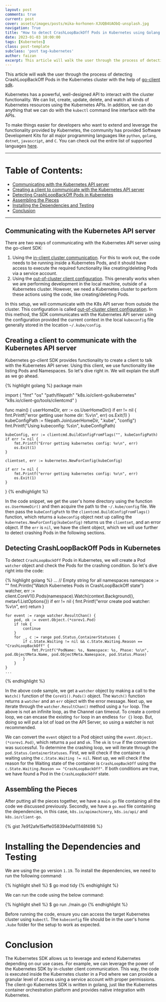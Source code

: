 ```yaml
---
layout: post
comments: true
current: post
cover: assets/images/posts/mika-korhonen-XJUQB4UAObQ-unsplash.jpg
navigation: True
title: "How to detect CrashLoopBackOff Pods in Kubernetes using Golang SDK"
date: 2023-01-03 10:00:00
tags: [Kubernetes]
class: post-template
subclass: 'post tag-kubernetes'
author: faizan
excerpt: This article will walk the user through the process of detecting CrashLoopBackOff Pods in Kubernetes using Golang client SDK.
---
```


This article will walk the user through the process of detecting CrashLoopBackOff Pods in the Kubernetes cluster with the help of [go-client sdk](https://github.com/kubernetes/client-go/).

Kubernetes has a powerful, well-designed API to interact with the cluster functionality. We can list, create, update, delete, and watch all kinds of Kubernetes resources using the Kubernetes APIs. In addition, we can do anything that we can do with the `kubectl` command line interface with the APIs. 

To make things easier for developers who want to extend and leverage the functionality provided by Kubernetes, the community has provided Software Development Kits for all major programming languages like `python`, `golang`, `dotnet`, `javascript`, and `C`. You can check out the entire list of supported languages [here](https://kubernetes.io/docs/reference/using-api/client-libraries/).

***
# Table of Contents:

* [Communicating with the Kubernetes API server](#communicating-with-the-kubernetes-api-server)
* [Creating a client to communicate with the Kubernetes API server](#creating-a-client-to-communicate-with-the-kubernetes-api-server)
* [Detecting CrashLoopBackOff Pods in Kubernetes](#detecting-crashloopbackoff-pods-in-kubernetes)
* [Assembling the Pieces](#assembling-the-pieces)
* [Installing the Dependencies and Testing](#installing-the-dependencies-and-testing)
* [Conclusion](#conclusion)

***

## Communicating with the Kubernetes API server

There are two ways of communicating with the Kubernetes API server using the go-client SDK:

1. Using the [in-client cluster communication](https://github.com/kubernetes/client-go/blob/master/examples/in-cluster-client-configuration/main.go). For this to work out, the code needs to be running inside a Kubernetes Pods, and it should have access to execute the required functionality like creating/deleting Pods via a service account.
2. Using the [out-of-cluster client configuration](https://github.com/kubernetes/client-go/blob/master/examples/out-of-cluster-client-configuration/main.go). This generally works when we are performing development in the local machine, outside of a Kubernetes cluster. However, we need a Kubernetes cluster to perform these actions using the code, like creating/deleting Pods. 

In this setup, we will communicate with the K8s API server from outside the cluster. This configuration is called [out-of-cluster client configuration](https://github.com/kubernetes/client-go/blob/master/examples/out-of-cluster-client-configuration/main.go). In this method, the SDK communicates with the Kubernetes API server using the configuration provided the current context in the local `kubeconfig` file generally stored in the location `~/.kube/config`.

## Creating a client to communicate with the Kubernetes API server

Kubernetes go-client SDK provides functionality to create a client to talk with the Kubernetes API server. Using this client, we use functionality like listing Pods and Namespaces. So let's dive right in. We will explain the stuff as we go ahead.

{% highlight golang %}
package main

import (
    "fmt"
    "os"
    "path/filepath"
    "k8s.io/client-go/kubernetes"
    "k8s.io/client-go/tools/clientcmd"
)

func main() {
    userHomeDir, err := os.UserHomeDir()
    if err != nil {
        fmt.Printf("error getting user home dir: %v\n", err)
        os.Exit(1)
    }
    kubeConfigPath := filepath.Join(userHomeDir, ".kube", "config")
    fmt.Printf("Using kubeconfig: %s\n", kubeConfigPath)

    kubeConfig, err := clientcmd.BuildConfigFromFlags("", kubeConfigPath)
    if err != nil {
        fmt.Printf("Error getting kubernetes config: %v\n", err)
        os.Exit(1)
    }

    clientset, err := kubernetes.NewForConfig(kubeConfig)

    if err != nil {
        fmt.Printf("error getting kubernetes config: %v\n", err)
        os.Exit(1)
    }
}
{% endhighlight %}

In the code snippet, we get the user's home directory using the function `os.UserHomeDir()` and then acquire the path to the `~/.kube/config` file. We then pass the `kubeConfigPath` to the `clientcmd.BuildConfigFromFlags()` function, which returns a `kubeconfig` object next up calling the `kubernetes.NewForConfig(kubeConfig)` returns us the `clientset`, and an error object. If the `err` is `nil`, we have the client object, which we will use further to detect crashing Pods in the following sections.

## Detecting CrashLoopBackOff Pods in Kubernetes

To detect `CrashLoopBackOff` Pods in Kubernetes, we will create a Pod `watcher` object and check the Pods for the crashing condition. So let's dive right into the code:

{% highlight golang %}
    ...
    // Empty string for all namespaces
    namespace := ""
    fmt.Println("Watch Kubernetes Pods in CrashLoopBackOff state")
    watcher, err := client.CoreV1().Pods(namespace).Watch(context.Background(), metav1.ListOptions{})
    if err != nil {
        fmt.Printf("error create pod watcher: %v\n", err)
        return
    }

    for event := range watcher.ResultChan() {
        pod, ok := event.Object.(*corev1.Pod)
        if !ok {
            continue
        }
        for _, c := range pod.Status.ContainerStatuses {
            if c.State.Waiting != nil && c.State.Waiting.Reason == "CrashLoopBackOff" {
                fmt.Printf("PodName: %s, Namespace: %s, Phase: %s\n", pod.ObjectMeta.Name, pod.ObjectMeta.Namespace, pod.Status.Phase)
            }
        }
    }
    ...
{% endhighlight %}

In the above code sample, we get a `watcher` object by making a call to the `Watch()` function of the `CoreV1().Pods()` object. The `Watch()` function returns a `watcher` and an `err` object with the error message. Next up, we iterate through the `watcher.ResultChan()` method using a `for` loop. The above is not an infinite loop, as the Channel can timeout. To create a control loop, we can encase the existing `for` loop in an endless `for {}` loop. But, doing so will put a lot of load on the API Server, so using a watcher is not recommended. 

We can convert the `event` object to a Pod object using the `event.Object.(*corev1.Pod)`, which returns a `pod` and `ok`. The `ok` is `true` if the conversion was successful. To determine the crashing loop, we will iterate through the `pod.Status.ContainerStatuses`. First, we will check if the container is waiting using the `c.State.Waiting != nil`. Next up, we will check if the reason for the Waiting state of the container is `CrashLoopBackOff` using the `c.State.Waiting.Reason == "CrashLoopBackOff"`. If both conditions are true, we have found a Pod in the `CrashLoopBackOff` state.

## Assembling the Pieces

After putting all the pieces together, we have a `main.go` file containing all the code we discussed previously. Secondly, we have a `go.mod` file containing the dependencies, in this case, `k8s.io/apimachinery`, `k8s.io/api/` and `k8s.io/client-go`.

{% gist 7e912afe15effe058394e0a11148f498 %}

# Installing the Dependencies and Testing

We are using the go version `1.19`. To install the dependencies, we need to run the following command:

{% highlight shell %}
$ go mod tidy
{% endhighlight %}

We can run the code using the below command:

{% highlight shell %}
$ go run ./main.go
{% endhighlight %}

Before running the code, ensure you can access the target Kubernetes cluster using `kubectl`. The `kubeconfig` file should be in the user's home `.kube` folder for the setup to work as expected.

# Conclusion

The Kubernetes SDK allows us to leverage and extend Kubernetes depending on our use cases. For example, we can leverage the power of the Kubernetes SDK by in-cluster client communication. This way, the code is executed inside the Kubernetes cluster in a Pod where we can provide a granular level of access using a service account with proper permissions. The client-go Kubernetes SDK is written in golang, just like the Kubernetes container orchestration platform and provides native integration with Kubernetes.
